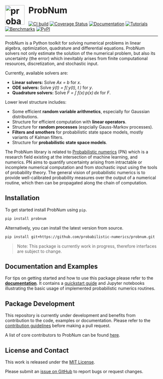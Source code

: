 # <a href="https://probnum.readthedocs.io"><img align="left" src="https://raw.githubusercontent.com/probabilistic-numerics/probnum/master/docs/source/img/pn_logo.png" alt="probabilistic numerics" width="64" style="padding-right: 10px; padding left: 10px;" title="Probabilistic Numerics in Python"/></a> ProbNum
[![CI build](https://img.shields.io/github/workflow/status/probabilistic-numerics/probnum/Linting?logo=github&logoColor=white&label=CI-build)](https://github.com/probabilistic-numerics/probnum/actions?query=workflow%3ACI-build)
[![Coverage Status](https://img.shields.io/codecov/c/gh/probabilistic-numerics/probnum/master?label=Coverage&logo=codecov&logoColor=white)](https://codecov.io/gh/probabilistic-numerics/probnum/branch/master)
[![Documentation](https://img.shields.io/readthedocs/probnum.svg?logo=read%20the%20docs&logoColor=white&label=Documentation)](https://probnum.readthedocs.io)
[![Tutorials](https://img.shields.io/badge/Tutorials-Jupyter-579ACA.svg?&logo=Jupyter&logoColor=white)](https://mybinder.org/v2/gh/probabilistic-numerics/probnum/master?filepath=docs%2Fsource%2Ftutorials)
[![Benchmarks](http://img.shields.io/badge/Benchmarks-asv-blueviolet.svg?style=flat&logo=swift&logoColor=white)](https://probabilistic-numerics.github.io/probnum-benchmarks/benchmarks/)
[![PyPI](https://img.shields.io/pypi/v/probnum?label=PyPI&logo=pypi&logoColor=white)](https://pypi.org/project/probnum/)

---

ProbNum is a Python toolkit for solving numerical problems in linear algebra, optimization, quadrature and 
differential equations. ProbNum solvers not only estimate the solution of the numerical problem, but also its 
uncertainty (the error) which inevitably arises from finite computational resources, discretization, and stochastic input. 

Currently, available solvers are:


- **Linear solvers:** Solve *Ax = b* for *x*.
- **ODE solvers:** Solve *&#7823;(t) = f(&#8201;y(t), t&#8201;)* for *y*.
- **Quadrature solvers:** Solve *F = &#x222b; f(x)&#8201;p(x)&#8201;dx* for *F*.

 

Lower level structure includes:

- Some efficient **random variable arithmetics**, especially for Gaussian distributions.
- Structure for efficient computation with **linear operators**.
- Structure for **random processes** (espcially Gauss-Markov processes).
- **Filters and smothers** for probabilistic state space models, mostly variants of Kalman filters.  
- Structure for **probabilistic state space models**.

The ProbNum library is related to [Probabilistic numerics](http://probabilistic-numerics.org/) (PN) 
which is a research field existing at the intersection of machine learning, and numerics.
PN aims to quantify uncertainty arising from intractable or incomplete numerical computation and from stochastic input 
using the tools of probability theory. The general vision of probabilistic numerics is to provide well-calibrated 
probability measures over the output of a numerical routine, which then can be propagated along the chain of 
computation.

## Installation
To get started install ProbNum using `pip`.
```bash
pip install probnum
```
Alternatively, you can install the latest version from source.
```bash
pip install git+https://github.com/probabilistic-numerics/probnum.git
```

> Note: This package is currently work in progress, therefore interfaces are subject to change.

## Documentation and Examples
For tips on getting started and how to use this package please refer to the
[**documentation**](https://probnum.readthedocs.io). It contains a [quickstart guide](https://probnum.readthedocs.io/en/latest/introduction/quickstart.html) and Jupyter notebooks illustrating the basic usage of implemented probabilistic numerics routines.

## Package Development
This repository is currently under development and benefits from contribution to the code, examples or documentation.
Please refer to the [contribution guidelines](https://probnum.readthedocs.io/en/latest/development/contributing.html) before
making a pull request.

A list of core contributors to ProbNum can be found
[here](https://probnum.readthedocs.io/en/latest/development/code_contributors.html).

## License and Contact
This work is released under the [MIT License](https://github.com/probabilistic-numerics/probnum/blob/master/LICENSE.txt).

Please submit an [issue on GitHub](https://github.com/probabilistic-numerics/probnum/issues/new) to report bugs or
request changes.
